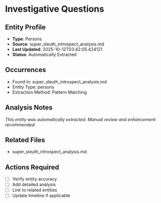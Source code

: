 # Investigative Questions

## Entity Profile
- **Type**: Persons
- **Source**: super_sleuth_introspect_analysis.md
- **Last Updated**: 2025-10-12T03:42:05.424121
- **Status**: Automatically Extracted

## Occurrences
- Found in: super_sleuth_introspect_analysis.md
- Entity Type: persons
- Extraction Method: Pattern Matching

## Analysis Notes
*This entity was automatically extracted. Manual review and enhancement recommended.*

## Related Files
- super_sleuth_introspect_analysis.md

## Actions Required
- [ ] Verify entity accuracy
- [ ] Add detailed analysis
- [ ] Link to related entities
- [ ] Update timeline if applicable
